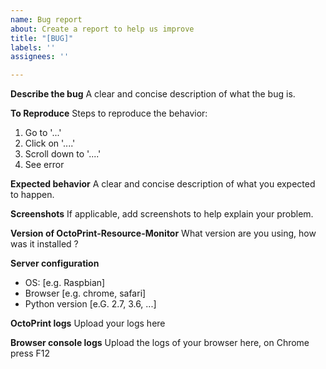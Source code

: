 ```yaml
---
name: Bug report
about: Create a report to help us improve
title: "[BUG]"
labels: ''
assignees: ''

---
```


**Describe the bug**
A clear and concise description of what the bug is.

**To Reproduce**
Steps to reproduce the behavior:
1. Go to '...'
2. Click on '....'
3. Scroll down to '....'
4. See error

**Expected behavior**
A clear and concise description of what you expected to happen.

**Screenshots**
If applicable, add screenshots to help explain your problem.

**Version of OctoPrint-Resource-Monitor**
What version are you using, how was it installed ?

**Server configuration**
 - OS: [e.g. Raspbian]
 - Browser [e.g. chrome, safari]
 - Python version [e.G. 2.7, 3.6, ...]

**OctoPrint logs**
Upload your logs here

**Browser console logs**
Upload the logs of your browser here, on Chrome press F12
